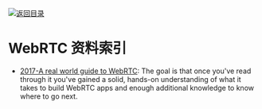 [![返回目录](https://parg.co/UGo)](https://parg.co/b4z) 
 


 


 


 



# WebRTC 资料索引



- [2017-A real world guide to WebRTC](https://deepstreamhub.com/tutorials/protocols/webrtc-intro/): The goal is that once you've read through it you've gained a solid, hands-on understanding of what it takes to build WebRTC apps and enough additional knowledge to know where to go next.
